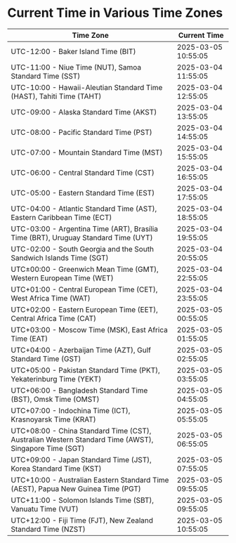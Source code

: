 # Current Time in Various Time Zones

| Time Zone | Current Time |
|-----------|--------------|
| UTC-12:00 - Baker Island Time (BIT) | 2025-03-05 10:55:05 |
| UTC-11:00 - Niue Time (NUT), Samoa Standard Time (SST) | 2025-03-04 11:55:05 |
| UTC-10:00 - Hawaii-Aleutian Standard Time (HAST), Tahiti Time (TAHT) | 2025-03-04 12:55:05 |
| UTC-09:00 - Alaska Standard Time (AKST) | 2025-03-04 13:55:05 |
| UTC-08:00 - Pacific Standard Time (PST) | 2025-03-04 14:55:05 |
| UTC-07:00 - Mountain Standard Time (MST) | 2025-03-04 15:55:05 |
| UTC-06:00 - Central Standard Time (CST) | 2025-03-04 16:55:05 |
| UTC-05:00 - Eastern Standard Time (EST) | 2025-03-04 17:55:05 |
| UTC-04:00 - Atlantic Standard Time (AST), Eastern Caribbean Time (ECT) | 2025-03-04 18:55:05 |
| UTC-03:00 - Argentina Time (ART), Brasília Time (BRT), Uruguay Standard Time (UYT) | 2025-03-04 19:55:05 |
| UTC-02:00 - South Georgia and the South Sandwich Islands Time (SGT) | 2025-03-04 20:55:05 |
| UTC±00:00 - Greenwich Mean Time (GMT), Western European Time (WET) | 2025-03-04 22:55:05 |
| UTC+01:00 - Central European Time (CET), West Africa Time (WAT) | 2025-03-04 23:55:05 |
| UTC+02:00 - Eastern European Time (EET), Central Africa Time (CAT) | 2025-03-05 00:55:05 |
| UTC+03:00 - Moscow Time (MSK), East Africa Time (EAT) | 2025-03-05 01:55:05 |
| UTC+04:00 - Azerbaijan Time (AZT), Gulf Standard Time (GST) | 2025-03-05 02:55:05 |
| UTC+05:00 - Pakistan Standard Time (PKT), Yekaterinburg Time (YEKT) | 2025-03-05 03:55:05 |
| UTC+06:00 - Bangladesh Standard Time (BST), Omsk Time (OMST) | 2025-03-05 04:55:05 |
| UTC+07:00 - Indochina Time (ICT), Krasnoyarsk Time (KRAT) | 2025-03-05 05:55:05 |
| UTC+08:00 - China Standard Time (CST), Australian Western Standard Time (AWST), Singapore Time (SGT) | 2025-03-05 06:55:05 |
| UTC+09:00 - Japan Standard Time (JST), Korea Standard Time (KST) | 2025-03-05 07:55:05 |
| UTC+10:00 - Australian Eastern Standard Time (AEST), Papua New Guinea Time (PGT) | 2025-03-05 09:55:05 |
| UTC+11:00 - Solomon Islands Time (SBT), Vanuatu Time (VUT) | 2025-03-05 09:55:05 |
| UTC+12:00 - Fiji Time (FJT), New Zealand Standard Time (NZST) | 2025-03-05 10:55:05 |
